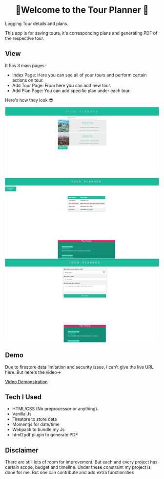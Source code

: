 # <h1 align="center"> 👋Welcome to the Tour Planner 👋 </h1>
Logging Tour details and plans.  

This app is for saving tours, it's corresponding plans and generating PDF of the respective tour. 

## View
It has 3 main pages-
+ Index Page: Here you can see all of your tours and perform certain actions on tour.
+ Add Tour Page: From here you can add new tour. 
+ Add Plan Page: You can add specific plan under each tour. 

Here's how they look 😎

<img width="700" align="center" src="./img/tp1.jpg"/>


<img width="700" align="center" src="./img/tp2.jpg"/>


<img width="700" align="center" src="./img/tp3.jpg"/>

## Demo
Due to firestore data limitation and security issue, I can't give the live URL here. But here's the video->

<a href="https://drive.google.com/file/d/1saL63NtEfIggNHDYhf67enWF13iAf7fE/view?usp=sharing">Video Demonstration</a>

## Tech I Used
+ HTML/CSS (No preprocessor or anything).
+ Vanilla Js
+ Firestore to store data
+ Momentjs for date/time
+ Webpack to bundle my Js
+ html2pdf plugin to generate PDF


## Disclaimer
There are still lots of room for improvement. But each and every project has certain scope, budget and timeline. Under these constraint my project is done for me. But one can contribute and add extra functionlities

